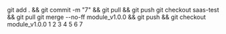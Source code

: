 git add . && git commit -m "7" && git pull && git push
git checkout saas-test && git pull
git merge --no-ff module_v1.0.0 && git push && git checkout module_v1.0.0
1
2
3
4
5
6
7